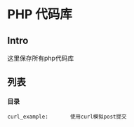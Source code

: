 PHP 代码库
=======

Intro
-----

这里保存所有php代码库

列表
------------

#### 目录

```bash
curl_example:		使用curl模拟post提交
```

